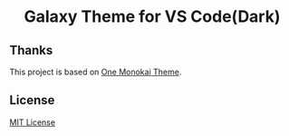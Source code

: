 <h1 align="center">
  Galaxy Theme for VS Code(Dark)
</h1>

## Thanks

This project is based on [One Monokai Theme](https://github.com/azemoh/vscode-one-monokai).

## License

[MIT License](https://github.com/sankeyangshu/vscode-theme-galaxy/blob/master/LICENSE)
